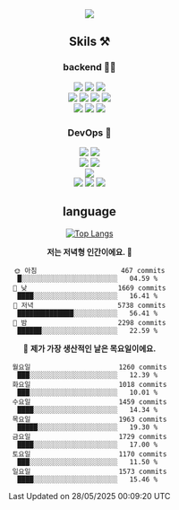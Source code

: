 <div align="center">

<a href="https://hhpluscertificateofcompletion.oopy.io/">
  <img src="https://static.spartacodingclub.kr/hanghae99/plus/completion/badge_black.svg" />
</a>

## Skils ⚒️

### backend 🧑‍💻
  
<img src="https://img.shields.io/badge/Java-FF6600?style=flat-square&logo=buymeacoffee&logoColor=white"/>
<img src="https://img.shields.io/badge/Go-0099FF?style=flat-square&logo=go&logoColor=white"/>
<img src="https://img.shields.io/badge/Kotlin-7F52FF?style=flat-square&logo=kotlin&logoColor=white"/>
  
  
<br />
  
<img src="https://img.shields.io/badge/Spring-339933?style=flat-square&logo=Spring&logoColor=white"/>
<img src="https://img.shields.io/badge/Spring Boot-339933?style=flat-square&logo=Spring Boot&logoColor=white"/>
<img src="https://img.shields.io/badge/Spring Security-339933?style=flat-square&logo=Spring Security&logoColor=white"/>
  
<img src="https://img.shields.io/badge/Spring Data JPA-339933?style=flat-square&logo=Hibernate&logoColor=white"/>

<br />
  
  <img src="https://img.shields.io/badge/mysql-0099FF?style=flat-square&logo=mysql&logoColor=white"/>
  <img src="https://img.shields.io/badge/mariadb-0099FF?style=flat-square&logo=mariadb&logoColor=white"/>
  <img src="https://img.shields.io/badge/mongoDB-47A248?style=flat-square&logo=mongodb&logoColor=white"/>
  
  
### DevOps 🚀
  
  <img src="https://img.shields.io/badge/docker-2496ED?style=flat-square&logo=docker&logoColor=white"/>
  <img src="https://img.shields.io/badge/kubernetes-326CE5?style=flat-square&logo=kubernetes&logoColor=white"/>
  
  <br />
  
  <img src="https://img.shields.io/badge/Github Actions-2088FF?style=flat-square&logo=githubactions&logoColor=white"/>
  <img src="https://img.shields.io/badge/Jenkins-D24939?style=flat-square&logo=jenkins&logoColor=white"/>
  
  
  <br />
  <img src="https://img.shields.io/badge/terraform-7B42BC?style=flat-square&logo=terraform&logoColor=white"/>
  
  <br />
  <img src="https://img.shields.io/badge/Amazon AWS-232F3E?style=flat-square&logo=Amazon AWS&logoColor=white"/>

  <img src="https://img.shields.io/badge/GCP-4285F4?style=flat-square&logo=googlecloud&logoColor=white"/>
  <img src="https://img.shields.io/badge/NCP-03C75A?style=flat-square&logo=naver&logoColor=white"/>
  
  
## language

[![Top Langs](https://github-readme-stats.vercel.app/api/top-langs/?username=zxcv9203&hide=html&exclude_repo=zxcv9203.github.io,golB&theme=grate-gatsby)](https://github.com/zxcv9203/github-readme-stats)
  
<!--START_SECTION:waka-->
**저는 저녁형 인간이에요. 🦉** 

```text
🌞 아침                     467 commits         █░░░░░░░░░░░░░░░░░░░░░░░░   04.59 % 
🌆 낮　                     1669 commits        ████░░░░░░░░░░░░░░░░░░░░░   16.41 % 
🌃 저녁                     5738 commits        ██████████████░░░░░░░░░░░   56.41 % 
🌙 밤　                     2298 commits        ██████░░░░░░░░░░░░░░░░░░░   22.59 % 
```
📅 **제가 가장 생산적인 날은 목요일이에요.** 

```text
월요일                      1260 commits        ███░░░░░░░░░░░░░░░░░░░░░░   12.39 % 
화요일                      1018 commits        ███░░░░░░░░░░░░░░░░░░░░░░   10.01 % 
수요일                      1459 commits        ████░░░░░░░░░░░░░░░░░░░░░   14.34 % 
목요일                      1963 commits        █████░░░░░░░░░░░░░░░░░░░░   19.30 % 
금요일                      1729 commits        ████░░░░░░░░░░░░░░░░░░░░░   17.00 % 
토요일                      1170 commits        ███░░░░░░░░░░░░░░░░░░░░░░   11.50 % 
일요일                      1573 commits        ████░░░░░░░░░░░░░░░░░░░░░   15.46 % 
```



 Last Updated on 28/05/2025 00:09:20 UTC
<!--END_SECTION:waka-->
  
</div>

